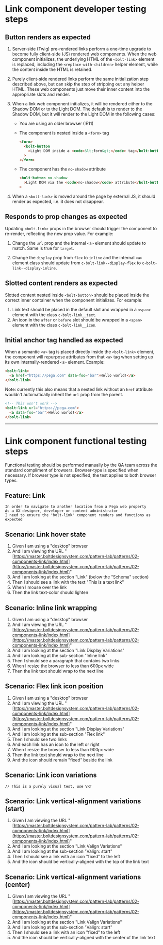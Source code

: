 # Link component developer testing steps

## Button renders as expected

1. Server-side (Twig) pre-rendered links perform a one-time upgrade to become fully client-side (JS) rendered web components. When the web component initializes, the underlying HTML of the `<bolt-link>` element is replaced, including the `<replace-with-children>` helper element, while the content inside the HTML is retained.

1. Purely client-side rendered links perform the same initialization step described above, but can skip the step of stripping out any helper HTML. These web components just move their inner content into the appropriate slots and render.

1. When a link web component initializes, it will be rendered either to the Shadow DOM or to the Light DOM. The default is to render to the Shadow DOM, but it will render to the Light DOM in the following cases:

   - You are using an older browser (IE11)
   - The component is nested inside a `<form>` tag

     ```html
     <form>
       <bolt-button
         >Light DOM inside a <code>&lt;form&gt;</code> tag</bolt-button
       >
     </form>
     ```

   - The component has the `no-shadow` attribute

     ```html
     <bolt-button no-shadow
       >Light DOM via the <code>no-shadow</code> attribute</bolt-button
     >
     ```

1. When a `<bolt-link>` is moved around the page by external JS, it should render as expected, i.e. it does not disappear.

## Responds to prop changes as expected

Updating `<bolt-link>` props in the browser should trigger the component to re-render, reflecting the new prop value. For example:

1. Change the `url` prop and the internal `<a>` element should update to match. Same is true for `target`.

1. Change the `display` prop from `flex` to `inline` and the internal `<a>` element class should update from `c-bolt-link--display-flex` to `c-bolt-link--display-inline`.

## Slotted content renders as expected

Slotted content nested inside `<bolt-button>` should be placed inside the correct inner container when the component initializes. For example:

1. Link text should be placed in the default slot and wrapped in a `<span>` element with the class `c-bolt-link__text`.
1. An icon in the `after` or `before` slot should be wrapped in a `<span>` element with the class `c-bolt-link__icon`.

## Initial anchor tag handled as expected

When a semantic `<a>` tag is placed directly inside the `<bolt-link>` element, the component will repurpose attributes from that `<a>` tag when setting up its own internally-rendered `<a>` element. Example:

```html
<bolt-link>
  <a href="https://pega.com" data-foo="bar">Hello world!</a>
</bolt-link>
```

Note: currently this also means that a nested link without an `href` attribute wouldn't automatically inherit the `url` prop from the parent.

```html
<!-- This won't work -->
<bolt-link url="https://pega.com">
  <a data-foo="bar">Hello world!</a>
</bolt-link>
```

---

# Link component functional testing steps

Functional testing should be performed manually by the QA team across the standard compliment of browsers. Browser-type is specified when necessary. If browser type is not specified, the test applies to both browser types.

## Feature: Link

    In order to navigate to another location from a Pega web property
    As a UX designer, developer or content administrator
    I need to ensure the "bolt-link" component renders and functions as expected

## Scenario: Link hover state

1. Given I am using a "desktop" browser
1. And I am viewing the URL "[https://master.boltdesignsystem.com/pattern-lab/patterns/02-components-link/index.html](https://master.boltdesignsystem.com/pattern-lab/patterns/02-components-link/index.html)"
1. And I am looking at the section "Link" (below the "Schema" section)
1. Then I should see a link with the text "This is a text link"
1. When I mouse over the link
1. Then the link text-color should lighten

## Scenario: Inline link wrapping

1. Given I am using a "desktop" browser
1. And I am viewing the URL "[https://master.boltdesignsystem.com/pattern-lab/patterns/02-components-link/index.html](https://master.boltdesignsystem.com/pattern-lab/patterns/02-components-link/index.html)"
1. And I am looking at the section "Link Display Variations"
1. And I am looking at the sub-section "Inline link"
1. Then I should see a paragraph that contains two links
1. When I resize the browser to less than 600px wide
1. Then the link text should wrap to the next line

## Scenario: Flex link icon position

1. Given I am using a "desktop" browser
1. And I am viewing the URL "[https://master.boltdesignsystem.com/pattern-lab/patterns/02-components-link/index.html](https://master.boltdesignsystem.com/pattern-lab/patterns/02-components-link/index.html)"
1. And I am looking at the section "Link Display Variations"
1. And I am looking at the sub-section "Flex link"
1. Then I should see two links
1. And each link has an icon to the left or right
1. When I resize the browser to less than 900px wide
1. Then the link text should wrap to the next line
1. And the icon should remain "fixed" beside the link

## Scenario: Link icon variations

`// This is a purely visual test, use VRT`

## Scenario: Link vertical-alignment variations (start)

1. Given I am viewing the URL "[https://master.boltdesignsystem.com/pattern-lab/patterns/02-components-link/index.html](https://master.boltdesignsystem.com/pattern-lab/patterns/02-components-link/index.html)"
1. And I am looking at the section "Link Valign Variations"
1. And I am looking at the sub-section "Valign: start"
1. Then I should see a link with an icon "fixed" to the left
1. And the icon should be vertically-aligned with the top of the link text

## Scenario: Link vertical-alignment variations (center)

1. Given I am viewing the URL "[https://master.boltdesignsystem.com/pattern-lab/patterns/02-components-link/index.html](https://master.boltdesignsystem.com/pattern-lab/patterns/02-components-link/index.html)"
1. And I am looking at the section "Link Valign Variations"
1. And I am looking at the sub-section "Valign: start"
1. Then I should see a link with an icon "fixed" to the left
1. And the icon should be vertically-aligned with the center of the link text
